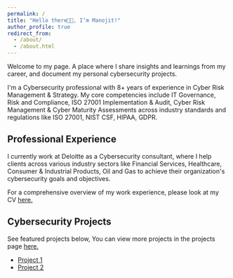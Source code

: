 ```yaml
---
permalink: /
title: "Hello there👋🏼, I’m Manojit!"
author_profile: true
redirect_from: 
  - /about/
  - /about.html
---
```


Welcome to my page. A place where I share insights and learnings from my career, and document my personal cybersecurity projects.

I'm a Cybersecurity professional with 8+ years of experience in Cyber Risk Management & Strategy. My core competencies include IT Governance, Risk and Compliance, ISO 27001 Implementation & Audit, Cyber Risk Management & Cyber Maturity Assessments across industry standards and regulations like ISO 27001, NIST CSF, HIPAA, GDPR.



## Professional Experience

I currently work at Deloitte as a Cybersecurity consultant, where I help clients across various industry sectors like Financial Services, Healthcare, Consumer & Industrial Products, Oil and Gas to achieve their organization's cybersecurity goals and objectives. 

For a comprehensive overview of my work experience, please look at my CV [here.](https://manojitnath.github.io/files/CV.pdf)

## Cybersecurity Projects
See featured projects below, You can view more projects in the projects page [here.](https://manojitnath.github.io/portfolio/)

- [Project 1](https://manojitnath.github.io/portfolio/portfolio-1/)
- [Project 2](https://manojitnath.github.io/portfolio/portfolio-2/)

